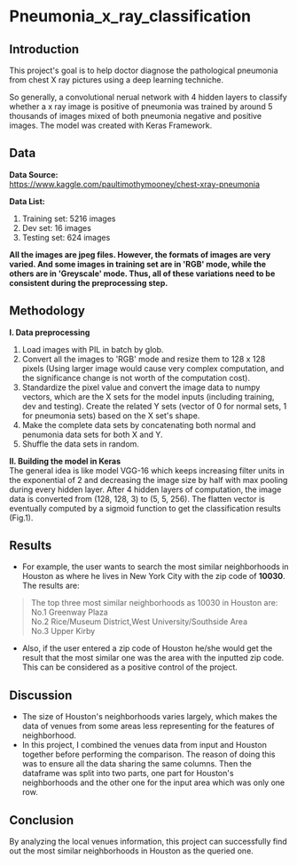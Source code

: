# Pneumonia_x_ray_classification
## Introduction  
This project's goal is to help doctor diagnose the pathological pneumonia from chest X ray pictures using a deep learning techniche.

So generally, a convolutional nerual network with 4 hidden layers to classify whether a x ray image is positive of pneumonia was trained by around 5 thousands of images mixed of both pneumonia negative and positive images. The model was created with Keras Framework.

## Data  
**Data Source:**  
https://www.kaggle.com/paultimothymooney/chest-xray-pneumonia

**Data List:**
1.  Training set: 5216 images  
2.  Dev set: 16 images  
3.  Testing set: 624 images  

**All the images are jpeg files. However, the formats of images are very varied. And some images in training set are in 'RGB' mode, while the others are in 'Greyscale' mode. Thus, all of these variations need to be consistent during the preprocessing step.**  

## Methodology  
**I.  Data preprocessing**  
1.  Load images with PIL in batch by glob.  
2.  Convert all the images to 'RGB' mode and resize them to 128 x 128 pixels (Using larger image would cause very complex computation, and the significance change is not worth of the computation cost).  
3.  Standardize the pixel value and convert the image data to numpy vectors, which are the X sets for the model inputs (including training, dev and testing). Create the related Y sets (vector of 0 for normal sets, 1 for pneumonia sets) based on the X set's shape.  
4.  Make the complete data sets by concatenating both normal and penumonia data sets for both X and Y.  
5.  Shuffle the data sets in random.  

**II. Building the model in Keras**  
The general idea is like model VGG-16 which keeps increasing filter units in the exponential of 2 and decreasing the image size by half with max pooling during every hidden layer. After 4 hidden layers of computation, the image data is converted from (128, 128, 3) to (5, 5, 256). The flatten vector is eventually computed by a sigmoid function to get the classification results (Fig.1).  




## Results  
*  For example, the user wants to search the most similar neighborhoods in Houston as where he lives in New York City with the zip code of **10030**. The results are:  
> The top three most similar neighborhoods as 10030 in Houston are:  
No.1 Greenway Plaza  
No.2 Rice/Museum District,West University/Southside Area  
No.3 Upper Kirby  

*  Also, if the user entered a zip code of Houston he/she would get the result that the most similar one was the area with the inputted zip code. This can be considered as a positive control of the project.

## Discussion  
*  The size of Houston's neighborhoods varies largely, which makes the data of venues from some areas less representing for the features of neighborhood.  
*  In this project, I combined the venues data from input and Houston together before performing the comparison. The reason of doing this was to ensure all the data sharing the same columns. Then the dataframe was split into two parts, one part for Houston's neighborhoods and the other one for the input area which was only one row.  

## Conclusion  
By analyzing the local venues information, this project can successfully find out the most similar neighborhoods in Houston as the queried one.  
